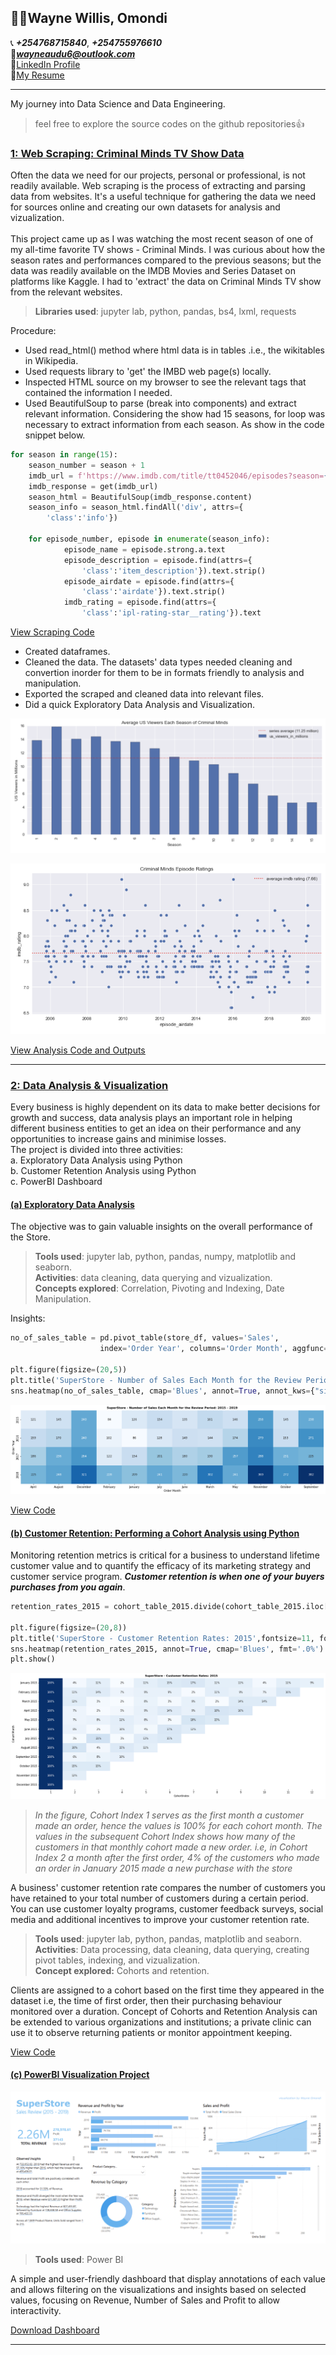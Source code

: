 ## 👨‍💻Wayne Willis, Omondi
📞 ***+254768715840***, ***+254755976610***<br>
📧***wayneaudu6@outlook.com***<br>
📘[LinkedIn Profile](https://www.linkedin.com/in/waynewillislink/)<br>
📄<ins><a id="raw-url" href="https://raw.githubusercontent.com/WayneNyariroh/portfolio/main/Wayne_Willis_RESUME.pdf">My Resume</a></ins><br>

---
My journey into Data Science and Data Engineering.
> feel free to explore the source codes on the github repositories👍

### <ins>[1: Web Scraping: Criminal Minds TV Show Data](https://github.com/WayneNyariroh/criminalmindstv_webscraping_EDA)</ins>
Often the data we need for our projects, personal or professional, is not readily available. Web scraping is the process of extracting and parsing data from websites. It's a useful technique for gathering the data we need for sources online and creating our own datasets for analysis and vizualization.<br>
<br>
This project came up as I was watching the most recent season of one of my all-time favorite TV shows - Criminal Minds. I was curious about how the season rates and performances compared to the previous seasons; but the data was readily available on the IMDB Movies and Series Dataset on platforms like Kaggle. I had to 'extract' the data on Criminal Minds TV show from the relevant websites.<br>

> **Libraries used**: jupyter lab, python, pandas, bs4, lxml, requests <br>

Procedure:
- Used read_html() method where html data is in tables .i.e., the wikitables in Wikipedia.
- Used requests library to 'get' the IMBD web page(s) locally.
- Inspected HTML source on my browser to see the relevant tags that contained the information I needed.
- Used BeautifulSoup to parse (break into components) and extract relevant information. Considering the show had 15 seasons, for loop was necessary to extract information from each season. As show in the code snippet below.

```python
for season in range(15):
    season_number = season + 1
    imdb_url = f'https://www.imdb.com/title/tt0452046/episodes?season={season_number}' 
    imdb_response = get(imdb_url)
    season_html = BeautifulSoup(imdb_response.content)
    season_info = season_html.findAll('div', attrs={
        'class':'info'})
        
    for episode_number, episode in enumerate(season_info):
            episode_name = episode.strong.a.text       
            episode_description = episode.find(attrs={
                'class':'item_description'}).text.strip()
            episode_airdate = episode.find(attrs={
                'class':'airdate'}).text.strip()
            imdb_rating = episode.find(attrs={
                'class':'ipl-rating-star__rating'}).text
```
<ins>[View Scraping Code](https://github.com/WayneNyariroh/criminalmindstv_webscraping_EDA/blob/main/criminalminds-tv-data-scraping.ipynb)</ins><br>
- Created dataframes.
- Cleaned the data. The datasets' data types needed cleaning and convertion inorder for them to be in formats friendly to analysis and manipulation.
- Exported the scraped and cleaned data into relevant files.
- Did a quick Exploratory Data Analysis and Visualization. 

![Criminal minds Analysis!](/visualization_output/cmanalysiscopy.png)<br>

![Criminal minds Analysis!](/visualization_output/cmanalysiscopy2.png)<br>

<ins>[View Analysis Code and Outputs](https://github.com/WayneNyariroh/criminalmindstv_webscraping_EDA/blob/main/criminalminds-tv-data-analysis.ipynb)</ins><br>

---
### <ins>[2: Data Analysis & Visualization](https://github.com/WayneNyariroh/StoreSales_Analysis)</ins>
Every business is highly dependent on its data to make better decisions for growth and success, data analysis plays an important role in helping different business entities to get an idea on their performance and any opportunities to increase gains and minimise losses. <br>
The project is divided into three activities:<br>
a. Exploratory Data Analysis using Python<br>
b. Customer Retention Analysis using Python<br>
c. PowerBI Dashboard<br>

#### [(a) Exploratory Data Analysis](https://github.com/WayneNyariroh/StoreSales_Analysis/blob/main/superStoreSales_EDA.ipynb)

The objective was to gain valuable insights on the overall performance of the Store.
> **Tools used**: jupyter lab, python, pandas, numpy, matplotlib and seaborn. <br>
> **Activities**: data cleaning, data querying and vizualization. <br>
> **Concepts explored**: Correlation, Pivoting and Indexing, Date Manipulation. <br>

Insights:<br>
```python
no_of_sales_table = pd.pivot_table(store_df, values='Sales',
                    index='Order Year', columns='Order Month', aggfunc='count', margins=True)
 
plt.figure(figsize=(20,5))
plt.title('SuperStore - Number of Sales Each Month for the Review Period: 2015 - 2019', fontsize=11, fontweight='bold')
sns.heatmap(no_of_sales_table, cmap='Blues', annot=True, annot_kws={"size":11}, fmt="d", cbar=False) 
```

![Month and Sales!](/visualization_output/monthlysales.png)<br>

<ins> [View Code](https://github.com/WayneNyariroh/StoreSales_Analysis/blob/main/superStoreSales_EDA.ipynb)</ins>

#### [(b) Customer Retention: Performing a Cohort Analysis using Python](https://github.com/WayneNyariroh/customer-retention_cohortAnalysis/blob/main/RetentionAnalysis.ipynb)
Monitoring retention metrics is critical for a business to understand lifetime customer value and to quantify the efficacy of its marketing strategy and customer service program.
***Customer retention is when one of your buyers purchases from you again***.<br>

```python
retention_rates_2015 = cohort_table_2015.divide(cohort_table_2015.iloc[:,0], axis=0)

plt.figure(figsize=(20,8))
plt.title('SuperStore - Customer Retention Rates: 2015',fontsize=11, fontweight='bold')
sns.heatmap(retention_rates_2015, annot=True, cmap='Blues', fmt='.0%')
plt.show()
```

![Retention Rates!](visualization_output/cohortplots2.png)<br>

> *In the figure, Cohort Index 1 serves as the first month a customer made an order, hence the values is 100% for each cohort month. The values in the subsequent Cohort Index shows how many of the customers in that monthly cohort made a new order. i.e, in Cohort Index 2 a month after the first order, 4% of the customers who made an order in January 2015 made a new purchase with the store*<br>

A business' customer retention rate compares the number of customers you have retained to your total number of customers during a certain period. You can use customer loyalty programs, customer feedback surveys, social media and additional incentives to improve your customer retention rate.<br>
> **Tools used**: jupyter lab, python, pandas, matplotlib and seaborn. <br>
> **Activities**: Data processing, data cleaning, data querying, creating pivot tables, indexing, and vizualization. <br>
> **Concept explored:** Cohorts and retention.<br>


Clients are assigned to a cohort based on the first time they appeared in the dataset i.e, the time of first order, then their purchasing behaviour monitored over a duration. Concept of Cohorts and Retention Analysis can be extended to various organizations and institutions; a private clinic can use it to observe returning patients or monitor appointment keeping.<br>

<ins>[View Code](https://github.com/WayneNyariroh/customer-retention_cohortAnalysis/blob/main/RetentionAnalysis.ipynb)</ins>

#### [(c) PowerBI Visualization Project](https://github.com/WayneNyariroh/StoreSales_PowerBI_Dashboard)

![PowerBI Dashboard](/visualization_output/DashboardScreenshot.png)
> **Tools used**: Power BI

A simple and user-friendly dashboard that display annotations of each value and allows filtering on the visualizations and insights based on selected values, focusing on Revenue, Number of Sales and Profit to allow interactivity.<br>
 
<ins><a id="raw-url" href="https://github.com/WayneNyariroh/StoreSales_PowerBI_Dashboard/raw/main/SuperStoreDashboard.pbix">Download Dashboard</a></ins><br>

---

